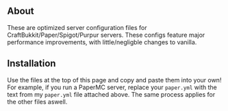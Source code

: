 ## About 

These are optimized server configuration files for CraftBukkit/Paper/Spigot/Purpur servers. These configs feature major performance improvements, with little/negligble changes to vanilla.

## Installation

Use the files at the top of this page and copy and paste them into your own! For example, if you run a PaperMC server, replace your `paper.yml` with the text from my `paper.yml` file attached above. The same process applies for the other files aswell.
